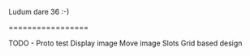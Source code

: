 Ludum dare 36 :-)

=================

TODO
	- Proto test
		Display image
		Move image
		Slots
		Grid based design
